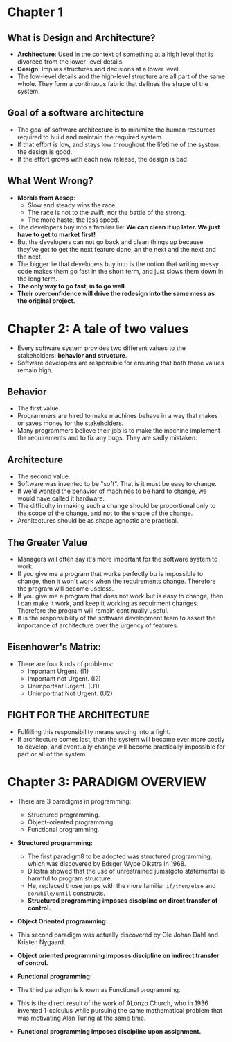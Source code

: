# Chapter 1

## What is Design and Architecture?
- **Architecture**: Used in the context of something at a high level that is divorced from the lower-level details.
- **Design**: Implies structures and decisions at a lower level.
- The low-level details and the high-level structure are all part of the same whole. They form a continuous fabric that defines the shape of the system.

## Goal of a software architecture
- The goal of software architecture is to minimize the human resources required to build and maintain the required system.
- If that effort is low, and stays low throughout the lifetime of the system. the design is good.
- If the effort grows with each new release, the design is bad.

## What Went Wrong?
- **Morals from Aesop**:
  - Slow and steady wins the race.
  - The race is not to the swift, nor the battle of the strong.
  - The more haste, the less speed.
- The developers buy into a familiar lie: **We can clean it up later. We just have to get to market first!**
- But the developers can not go back and clean things up because they've got to get the next feature done, an the next and the next and the next.
- The bigger lie that developers buy into is the notion that writing messy code makes them go fast in the short term, and just slows them down in the long term.
- **The only way to go fast, in to go well**.
- **Their overconfidence will drive the redesign into the same mess as the original project.**


# Chapter 2: A tale of two values
- Every software system provides two different values to the stakeholders: **behavior and structure**.
- Software developers are responsible for ensuring that both those values remain high.

## Behavior
- The first value.
- Programmers are hired to make machines behave in a way that makes or saves money for the stakeholders.
- Many programmers believe their job is to make the machine implement the requirements and to fix any bugs. They are sadly mistaken.

## Architecture
- The second value.
- Software was invented to be "soft". That is it must be easy to change.
- If we'd wanted the behavior of machines to be hard to change, we would have called it hardware.
- The difficulty in making such a change should be proportional only to the scope of the change, and not to the shape of the change.
- Architectures should be as shape agnostic are practical.

## The Greater Value
- Managers will often say it's more important for the software system to work.
- If you give me a program that works perfectly bu is impossible to change, then it won't work when the requirements change. Therefore the program will become useless.
- If you give me a program that does not work but is easy to change, then I can make it work, and keep it working as requirment changes. Therefore the program will remain continually useful.
- It is the responsibility of the software development team to assert the importance of architecture over the urgency of features.

## Eisenhower's Matrix:
- There are four kinds of problems: 
  - Important Urgent. (I1)
  - Important not Urgent. (I2)
  - Unimportant Urgent. (U1)
  - Unimportnat Not Urgent. (U2) 
  
## FIGHT FOR THE ARCHITECTURE  
- Fulfilling this responsibility means wading into a fight.
- If architecture comes last, than the system will become ever more costly to develop, and eventually change will become practically impossible for part or all of the system.

# Chapter 3: PARADIGM OVERVIEW
- There are 3 paradigms in programming:
  - Structured programming.
  - Object-oriented programming.
  - Functional programming.
- **Structured programming:**
  - The first paradigm8 to be adopted was structured programming, which was discovered by Edsger Wybe Dikstra in 1968.
  - Dikstra showed that the use of unrestrained jums(goto statements) is harmful to program structure.
  - He, replaced those jumps with the more familiar `if/then/else` and `do/while/until` constructs.
  - **Structured programming imposes discipline on direct transfer of control.**

- **Object Oriented programming:**
- This second paradigm was actually discovered by Ole Johan Dahl and Kristen Nygaard.
- **Object oriented programming imposes discipline on indirect transfer of control.**

- **Functional programming:**
- The third paradigm is known as Functional programming.
- This is the direct result of the work of ALonzo Church, who in 1936 invented 1-calculus while pursuing the same mathematical problem that was motivating Alan Turing at the same time.
- **Functional programming imposes discipline upon assignment.**